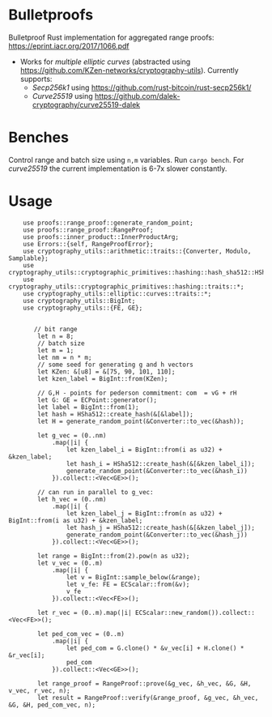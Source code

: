 # Bulletproofs
Bulletproof Rust implementation for aggregated range proofs: 
https://eprint.iacr.org/2017/1066.pdf
* Works for *multiple elliptic curves* (abstracted using https://github.com/KZen-networks/cryptography-utils). Currently supports:
  * _Secp256k1_ using https://github.com/rust-bitcoin/rust-secp256k1/
  * _Curve25519_  using https://github.com/dalek-cryptography/curve25519-dalek

# Benches
Control range and batch size using `n,m` variables. Run `cargo bench`. For _curve25519_ the current implementation is 6-7x  slower constantly. 

# Usage
```
    use proofs::range_proof::generate_random_point;
    use proofs::range_proof::RangeProof;
    use proofs::inner_product::InnerProductArg;
    use Errors::{self, RangeProofError};
    use cryptography_utils::arithmetic::traits::{Converter, Modulo, Samplable};
    use cryptography_utils::cryptographic_primitives::hashing::hash_sha512::HSha512;
    use cryptography_utils::cryptographic_primitives::hashing::traits::*;
    use cryptography_utils::elliptic::curves::traits::*;
    use cryptography_utils::BigInt;
    use cryptography_utils::{FE, GE};
    
    
       // bit range
        let n = 8;
        // batch size
        let m = 1;
        let nm = n * m;
        // some seed for generating g and h vectors
        let KZen: &[u8] = &[75, 90, 101, 110];
        let kzen_label = BigInt::from(KZen);

        // G,H - points for pederson commitment: com  = vG + rH
        let G: GE = ECPoint::generator();
        let label = BigInt::from(1);
        let hash = HSha512::create_hash(&[&label]);
        let H = generate_random_point(&Converter::to_vec(&hash));
        
        let g_vec = (0..nm)
            .map(|i| {
                let kzen_label_i = BigInt::from(i as u32) + &kzen_label;
                let hash_i = HSha512::create_hash(&[&kzen_label_i]);
                generate_random_point(&Converter::to_vec(&hash_i))
            }).collect::<Vec<GE>>();

        // can run in parallel to g_vec:
        let h_vec = (0..nm)
            .map(|i| {
                let kzen_label_j = BigInt::from(n as u32) + BigInt::from(i as u32) + &kzen_label;
                let hash_j = HSha512::create_hash(&[&kzen_label_j]);
                generate_random_point(&Converter::to_vec(&hash_j))
            }).collect::<Vec<GE>>();

        let range = BigInt::from(2).pow(n as u32);
        let v_vec = (0..m)
            .map(|i| {
                let v = BigInt::sample_below(&range);
                let v_fe: FE = ECScalar::from(&v);
                v_fe
            }).collect::<Vec<FE>>();

        let r_vec = (0..m).map(|i| ECScalar::new_random()).collect::<Vec<FE>>();

        let ped_com_vec = (0..m)
            .map(|i| {
                let ped_com = G.clone() * &v_vec[i] + H.clone() * &r_vec[i];
                ped_com
            }).collect::<Vec<GE>>();

        let range_proof = RangeProof::prove(&g_vec, &h_vec, &G, &H, v_vec, r_vec, n);
        let result = RangeProof::verify(&range_proof, &g_vec, &h_vec, &G, &H, ped_com_vec, n);
```
